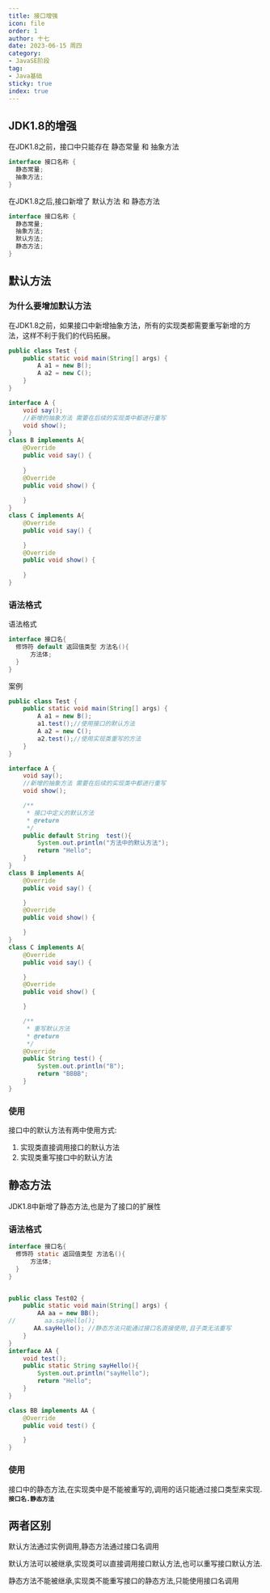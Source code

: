 ```yaml
---
title: 接口增强
icon: file
order: 1
author: 十七
date: 2023-06-15 周四
category:
- JavaSE阶段
tag:
- Java基础
sticky: true
index: true
---
```



## JDK1.8的增强

在JDK1.8之前，接口中只能存在 静态常量 和 抽象方法

```java
interface 接口名称 {
  静态常量;
  抽象方法;
}
```

在JDK1.8之后,接口新增了 默认方法 和  静态方法

```java
interface 接口名称 {
  静态常量;
  抽象方法;
  默认方法;
  静态方法;
}
```

## 默认方法

### 为什么要增加默认方法

在JDK1.8之前，如果接口中新增抽象方法，所有的实现类都需要重写新增的方法，这样不利于我们的代码拓展。

```java
public class Test {
    public static void main(String[] args) {
        A a1 = new B();
        A a2 = new C();
    }
}

interface A {
    void say();
    //新增的抽象方法 需要在后续的实现类中都进行重写
    void show();
}
class B implements A{
    @Override
    public void say() {
        
    }
    @Override
    public void show() {
        
    }
}
class C implements A{
    @Override
    public void say() {

    }
    @Override
    public void show() {
        
    }
}
```

### 语法格式

语法格式

```java
interface 接口名{
  修饰符 default 返回值类型 方法名(){
      方法体;
  }
}
```

案例

```java
public class Test {
    public static void main(String[] args) {
        A a1 = new B();
        a1.test();//使用接口的默认方法
        A a2 = new C();
        a2.test();//使用实现类重写的方法
    }
}

interface A {
    void say();
    //新增的抽象方法 需要在后续的实现类中都进行重写
    void show();

    /**
     * 接口中定义的默认方法
     * @return
     */
    public default String  test(){
        System.out.println("方法中的默认方法");
        return "Hello";
    }
}
class B implements A{
    @Override
    public void say() {

    }
    @Override
    public void show() {

    }
}
class C implements A{
    @Override
    public void say() {

    }
    @Override
    public void show() {

    }

    /**
     * 重写默认方法
     * @return
     */
    @Override
    public String test() {
        System.out.println("B");
        return "BBBB";
    }
}
```

### 使用

接口中的默认方法有两中使用方式:

1.  实现类直接调用接口的默认方法
2.  实现类重写接口中的默认方法

## 静态方法

JDK1.8中新增了静态方法,也是为了接口的扩展性

### 语法格式

```java
interface 接口名{
  修饰符 static 返回值类型 方法名(){
      方法体;
  }
}
```

```java

public class Test02 {
    public static void main(String[] args) {
        AA aa = new BB();
//        aa.sayHello();
       AA.sayHello(); //静态方法只能通过接口名直接使用,且子类无法重写
    }
}
interface AA {
    void test();
    public static String sayHello(){
        System.out.println("sayHello");
        return "Hello";
    }
}

class BB implements AA {
    @Override
    public void test() {

    }
}
```

### 使用

接口中的静态方法,在实现类中是不能被重写的,调用的话只能通过接口类型来实现. **`接口名.静态方法`**

## 两者区别

默认方法通过实例调用,静态方法通过接口名调用

默认方法可以被继承,实现类可以直接调用接口默认方法,也可以重写接口默认方法. &#x20;

静态方法不能被继承,实现类不能重写接口的静态方法,只能使用接口名调用
